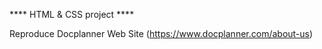 **** HTML & CSS project ****


 Reproduce Docplanner Web Site  (https://www.docplanner.com/about-us)